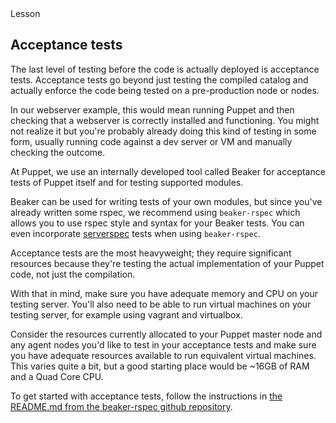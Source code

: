 <!--
This is the template for the self-paced courses.
Put your content in between the comments that mark
out the different sections.  Text should be written
in markdown.
-->


<link rel="stylesheet" href="/static/selfpaced/selfpaced.css" />

<script defer="" src="//code.jquery.com/jquery-1.11.2.js"></script>

<script defer="" src="https://try.puppet.com/js/selfpaced.js"></script>

<div markdown="1" id="instructions" >
<div markdown="1" class="instruction-header">
<i class="fa fa-graduation-cap"></i>
Lesson
</div>
<div markdown="1" class="instruction-content" >

## Acceptance tests

The last level of testing before the code is actually deployed is acceptance tests. Acceptance tests go beyond just testing the compiled catalog and actually enforce the code being tested on a pre-production node or nodes.

In our webserver example, this would mean running Puppet and then checking that a webserver is correctly installed and functioning. You might not realize it but you're probably already doing this kind of testing in some form, usually running code against a dev server or VM and manually checking the outcome.

At Puppet, we use an internally developed tool called Beaker for acceptance tests of Puppet itself and for testing supported modules.

Beaker can be used for writing tests of your own modules, but since you've already written some rspec, we recommend using `beaker-rspec` which allows you to use rspec style and syntax for your Beaker tests. You can even incorporate [serverspec](http://serverspec.org/) tests when using `beaker-rspec`.

Acceptance tests are the most heavyweight; they require significant resources because they're testing the actual implementation of your Puppet code, not just the compilation.

With that in mind, make sure you have adequate memory and CPU on your testing server. You'll also need to be able to run virtual machines on your testing server, for example using vagrant and virtualbox.

Consider the resources currently allocated to your Puppet master node and any agent nodes you'd like to test in your acceptance tests and make sure you have adequate resources available to run equivalent virtual machines. This varies quite a bit, but a good starting place would be ~16GB of RAM and a Quad Core CPU.

To get started with acceptance tests, follow the instructions in [the README.md from the beaker-rspec github repository](https://github.com/puppetlabs/beaker-rspec/blob/master/README.md).

</div>
</div>
